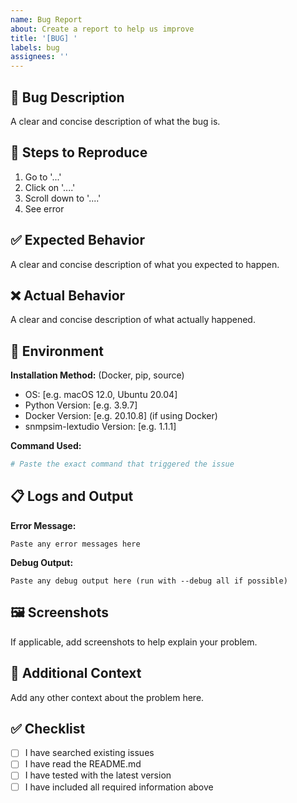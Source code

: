 ```yaml
---
name: Bug Report
about: Create a report to help us improve
title: '[BUG] '
labels: bug
assignees: ''
---
```


## 🐛 Bug Description

A clear and concise description of what the bug is.

## 🔄 Steps to Reproduce

1. Go to '...'
2. Click on '....'
3. Scroll down to '....'
4. See error

## ✅ Expected Behavior

A clear and concise description of what you expected to happen.

## ❌ Actual Behavior

A clear and concise description of what actually happened.

## 📱 Environment

**Installation Method:** (Docker, pip, source)
- OS: [e.g. macOS 12.0, Ubuntu 20.04]
- Python Version: [e.g. 3.9.7]
- Docker Version: [e.g. 20.10.8] (if using Docker)
- snmpsim-lextudio Version: [e.g. 1.1.1]

**Command Used:**
```bash
# Paste the exact command that triggered the issue
```

## 📋 Logs and Output

**Error Message:**
```
Paste any error messages here
```

**Debug Output:**
```
Paste any debug output here (run with --debug all if possible)
```

## 🖼️ Screenshots

If applicable, add screenshots to help explain your problem.

## 🔧 Additional Context

Add any other context about the problem here.

## ✅ Checklist

- [ ] I have searched existing issues
- [ ] I have read the README.md
- [ ] I have tested with the latest version
- [ ] I have included all required information above